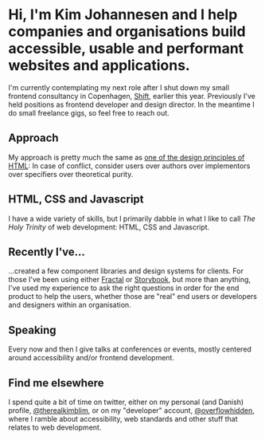 # Hi, I'm Kim Johannesen and I help companies and organisations build accessible, usable and performant websites and applications.
I'm currently contemplating my next role after I shut down my small frontend consultancy in Copenhagen, [Shift](https://shiftcph.dk), earlier this year. 
Previously I've held positions as frontend developer and design director. In the meantime I do small freelance gigs, so feel free to reach out.

## Approach
My approach is pretty much the same as [one of the design principles of HTML](https://dev.w3.org/html5/html-design-principles/#priority-of-constituencies): In case of conflict, consider users over authors over implementors over specifiers over theoretical purity.
> 

## HTML, CSS and Javascript
I have a wide variety of skills, but I primarily dabble in what I like to call *The Holy Trinity* of web development: HTML, CSS and Javascript. 

## Recently I've...
...created a few component libraries and design systems for clients. For those I've been using either [Fractal](https://fractal.build/) or [Storybook](https://storybook.js.org/), but more than anything, I've used my experience to ask the right questions in order for the end product to help the users, whether those are "real" end users or developers and designers within an organisation.

## Speaking
Every now and then I give talks at conferences or events, mostly centered around accessibility and/or frontend development.

## Find me elsewhere
I spend quite a bit of time on twitter, either on my personal (and Danish) profile, [@therealkimblim](https://twitter.com/therealkimblim), or on my "developer" account, [@overflowhidden](https://twitter.com/overflowhidden), where I ramble about accessibility, web standards and other stuff that relates to web development.
